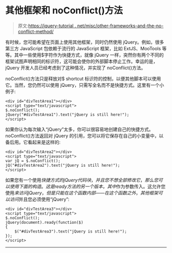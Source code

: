 # 其他框架和 noConflict()方法

> 原文:[https://jquery-tutorial . net/misc/other-frameworks-and-the-no-conflict-method/](https://jquery-tutorial.net/misc/other-frameworks-and-the-no-conflict-method/)

有时候，您可能希望在页面上使用其他框架，同时仍然使用 jQuery。例如，很多第三方 JavaScript 包依赖于流行的 JavaScript 框架，比如 ExtJS、MooTools 等等。其中一些使用$字符作为快捷方式，就像 jQuery 一样，突然你有两个不同的框架试图声明相同的标识符，这可能会使你的外部脚本停止工作。幸运的是，jQuery 开发人员已经考虑到了这种情况，并实现了 noConflict()方法。

noConflict()方法只是释放对$ shortcut 标识符的控制，以便其他脚本可以使用它。当然，您仍然可以使用 jQuery，只需写全名而不是快捷方式。这里有一个小例子:

```
<div id="divTestArea1"></div>
<script type="text/javascript">
$.noConflict();
jQuery("#divTestArea1").text("jQuery is still here!");
</script>
```

如果你认为每次输入“jQuery”太多，你可以很容易地创建自己的快捷方式。noConflict()方法返回对 jQuery 的引用，您可以将它保存在自己的小变量中，以备后用。它看起来是这样的:

```
<div id="divTestArea2"></div>
<script type="text/javascript">
var jQ = $.noConflict();
jQ("#divTestArea2").text("jQuery is still here!");
</script>
```

如果您有一个使用$快捷方式的 jQuery 代码块，并且您不想全部修改它，那么您可以使用下面的构造。这是 ready 方法的另一个版本，其中$作为参数传入。这允许您使用$来访问 jQuery，但是只能在这个函数内部——在这个函数之外，其他框架可以访问$并且您必须使用“jQuery”:

<input type="hidden" name="IL_IN_ARTICLE">

```
<div id="divTestArea3"></div>
<script type="text/javascript">
$.noConflict();
jQuery(document).ready(function($) 
{
	$("#divTestArea3").text("jQuery is still here!");
});
</script>
```

* * *